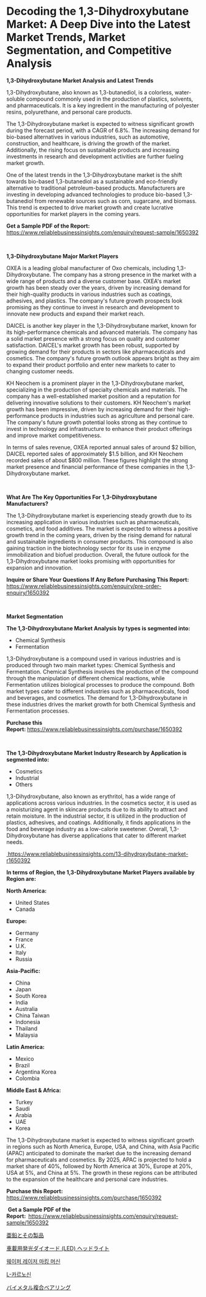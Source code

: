 <p><h1>Decoding the 1,3-Dihydroxybutane Market: A Deep Dive into the Latest Market Trends, Market Segmentation, and Competitive Analysis</h1></p><p><strong>1,3-Dihydroxybutane Market Analysis and Latest Trends</strong></p>
<p><p>1,3-Dihydroxybutane, also known as 1,3-butanediol, is a colorless, water-soluble compound commonly used in the production of plastics, solvents, and pharmaceuticals. It is a key ingredient in the manufacturing of polyester resins, polyurethane, and personal care products.</p><p>The 1,3-Dihydroxybutane market is expected to witness significant growth during the forecast period, with a CAGR of 6.8%. The increasing demand for bio-based alternatives in various industries, such as automotive, construction, and healthcare, is driving the growth of the market. Additionally, the rising focus on sustainable products and increasing investments in research and development activities are further fueling market growth.</p><p>One of the latest trends in the 1,3-Dihydroxybutane market is the shift towards bio-based 1,3-butanediol as a sustainable and eco-friendly alternative to traditional petroleum-based products. Manufacturers are investing in developing advanced technologies to produce bio-based 1,3-butanediol from renewable sources such as corn, sugarcane, and biomass. This trend is expected to drive market growth and create lucrative opportunities for market players in the coming years.</p></p>
<p><strong>Get a Sample PDF of the Report:&nbsp;</strong> <a href="https://www.reliablebusinessinsights.com/enquiry/request-sample/1650392">https://www.reliablebusinessinsights.com/enquiry/request-sample/1650392</a></p>
<p>&nbsp;</p>
<p><strong>1,3-Dihydroxybutane Major Market Players</strong></p>
<p><p>OXEA is a leading global manufacturer of Oxo chemicals, including 1,3-Dihydroxybutane. The company has a strong presence in the market with a wide range of products and a diverse customer base. OXEA's market growth has been steady over the years, driven by increasing demand for their high-quality products in various industries such as coatings, adhesives, and plastics. The company's future growth prospects look promising as they continue to invest in research and development to innovate new products and expand their market reach.</p><p>DAICEL is another key player in the 1,3-Dihydroxybutane market, known for its high-performance chemicals and advanced materials. The company has a solid market presence with a strong focus on quality and customer satisfaction. DAICEL's market growth has been robust, supported by growing demand for their products in sectors like pharmaceuticals and cosmetics. The company's future growth outlook appears bright as they aim to expand their product portfolio and enter new markets to cater to changing customer needs.</p><p>KH Neochem is a prominent player in the 1,3-Dihydroxybutane market, specializing in the production of specialty chemicals and materials. The company has a well-established market position and a reputation for delivering innovative solutions to their customers. KH Neochem's market growth has been impressive, driven by increasing demand for their high-performance products in industries such as agriculture and personal care. The company's future growth potential looks strong as they continue to invest in technology and infrastructure to enhance their product offerings and improve market competitiveness.</p><p>In terms of sales revenue, OXEA reported annual sales of around $2 billion, DAICEL reported sales of approximately $1.5 billion, and KH Neochem recorded sales of about $800 million. These figures highlight the strong market presence and financial performance of these companies in the 1,3-Dihydroxybutane market.</p></p>
<p>&nbsp;</p>
<p><strong>What Are The Key Opportunities For 1,3-Dihydroxybutane Manufacturers?</strong></p>
<p><p>The 1,3-Dihydroxybutane market is experiencing steady growth due to its increasing application in various industries such as pharmaceuticals, cosmetics, and food additives. The market is expected to witness a positive growth trend in the coming years, driven by the rising demand for natural and sustainable ingredients in consumer products. This compound is also gaining traction in the biotechnology sector for its use in enzyme immobilization and biofuel production. Overall, the future outlook for the 1,3-Dihydroxybutane market looks promising with opportunities for expansion and innovation.</p></p>
<p><strong>Inquire or Share Your Questions If Any Before Purchasing This Report:</strong> <a href="https://www.reliablebusinessinsights.com/enquiry/pre-order-enquiry/1650392">https://www.reliablebusinessinsights.com/enquiry/pre-order-enquiry/1650392</a></p>
<p>&nbsp;</p>
<p><strong>Market Segmentation</strong></p>
<p><strong>The 1,3-Dihydroxybutane Market Analysis by types is segmented into:</strong></p>
<p><ul><li>Chemical Synthesis</li><li>Fermentation</li></ul></p>
<p><p>1,3-Dihydroxybutane is a compound used in various industries and is produced through two main market types: Chemical Synthesis and Fermentation. Chemical Synthesis involves the production of the compound through the manipulation of different chemical reactions, while Fermentation utilizes biological processes to produce the compound. Both market types cater to different industries such as pharmaceuticals, food and beverages, and cosmetics. The demand for 1,3-Dihydroxybutane in these industries drives the market growth for both Chemical Synthesis and Fermentation processes.</p></p>
<p><strong>Purchase this Report:&nbsp;</strong><a href="https://www.reliablebusinessinsights.com/purchase/1650392">https://www.reliablebusinessinsights.com/purchase/1650392</a></p>
<p>&nbsp;</p>
<p><strong>The 1,3-Dihydroxybutane Market Industry Research by Application is segmented into:</strong></p>
<p><ul><li>Cosmetics</li><li>Industrial</li><li>Others</li></ul></p>
<p><p>1,3-Dihydroxybutane, also known as erythritol, has a wide range of applications across various industries. In the cosmetics sector, it is used as a moisturizing agent in skincare products due to its ability to attract and retain moisture. In the industrial sector, it is utilized in the production of plastics, adhesives, and coatings. Additionally, it finds applications in the food and beverage industry as a low-calorie sweetener. Overall, 1,3-Dihydroxybutane has diverse applications that cater to different market needs.</p></p>
<p><a href="https://www.reliablebusinessinsights.com/13-dihydroxybutane-market-r1650392">&nbsp;https://www.reliablebusinessinsights.com/13-dihydroxybutane-market-r1650392</a></p>
<p><strong>In terms of Region, the 1,3-Dihydroxybutane Market Players available by Region are:</strong></p>
<p>
    <p> <strong> North America: </strong>
        <ul>
            <li>United States</li>
            <li>Canada</li>
        </ul>
        </p> 
    <p> <strong> Europe: </strong>
        <ul>
            <li>Germany</li>
            <li>France</li>
            <li>U.K.</li>
            <li>Italy</li>
            <li>Russia</li>
        </ul>
        </p> 
    <p> <strong> Asia-Pacific: </strong>
        <ul>
            <li>China</li>
            <li>Japan</li>
            <li>South Korea</li>
            <li>India</li>
            <li>Australia</li>
            <li>China Taiwan</li>
            <li>Indonesia</li>
            <li>Thailand</li>
            <li>Malaysia</li>
        </ul>
        </p> 
    <p> <strong> Latin America: </strong>
        <ul>
            <li>Mexico</li>
            <li>Brazil</li>
            <li>Argentina Korea</li>
            <li>Colombia</li>
        </ul>
        </p> 
    <p> <strong> Middle East & Africa: </strong>
        <ul>
            <li>Turkey</li>
            <li>Saudi</li>
            <li>Arabia</li>
            <li>UAE</li>
            <li>Korea</li>
        </ul>
    </p>
    </p>
<p><p>The 1,3-Dihydroxybutane market is expected to witness significant growth in regions such as North America, Europe, USA, and China, with Asia Pacific (APAC) anticipated to dominate the market due to the increasing demand for pharmaceuticals and cosmetics. By 2025, APAC is projected to hold a market share of 40%, followed by North America at 30%, Europe at 20%, USA at 5%, and China at 5%. The growth in these regions can be attributed to the expansion of the healthcare and personal care industries.</p></p>
<p><strong>Purchase this Report: </strong><a href="https://www.reliablebusinessinsights.com/purchase/1650392">https://www.reliablebusinessinsights.com/purchase/1650392</a></p>
<p>&nbsp;<strong>Get a Sample PDF of the Report:&nbsp;&nbsp;</strong><a href="https://www.reliablebusinessinsights.com/enquiry/request-sample/1650392">https://www.reliablebusinessinsights.com/enquiry/request-sample/1650392</a></p>
<p><strong></strong></p>
<p><p><a href="https://medium.com/@claudehintz/%E4%BA%9C%E9%89%9B%E3%81%A8%E3%81%9D%E3%81%AE%E8%A3%BD%E5%93%81%E5%B8%82%E5%A0%B4%E3%81%AF-%E5%B8%82%E5%A0%B4%E3%82%B7%E3%82%A7%E3%82%A2-%E5%B8%82%E5%A0%B4%E5%8B%95%E5%90%91-%E5%B8%82%E5%A0%B4%E6%88%90%E9%95%B7%E3%81%AB%E9%96%A2%E3%81%99%E3%82%8B%E6%83%85%E5%A0%B1%E3%82%92%E6%8F%90%E4%BE%9B%E3%81%97%E3%81%BE%E3%81%99-e2f9c3536bcd">亜鉛とその製品</a></p><p><a href="https://github.com/DeonBoer2023/Market-Research-Report-List-1/blob/main/604440694184.md">車載用発光ダイオード (LED) ヘッドライト</a></p><p><a href="https://github.com/Madalyell456456/Market-Research-Report-List-2/blob/main/4953398100008.md">웨이퍼 레이저 마킹 머신</a></p><p><a href="https://github.com/vs019sa3m8x/Market-Research-Report-List-2/blob/main/2367715100007.md">L-카르노신</a></p><p><a href="https://medium.com/@wilmerwalsh1/%E3%83%90%E3%82%A4%E3%83%A1%E3%82%BF%E3%83%AA%E3%83%83%E3%82%AF%E8%A4%87%E5%90%88%E8%BB%B8%E5%8F%97%E5%B8%82%E5%A0%B4-%E6%88%90%E5%8A%9F%E3%81%99%E3%82%8B%E3%83%93%E3%82%B8%E3%83%8D%E3%82%B9%E6%88%A6%E7%95%A5%E3%81%AE%E9%8D%B52031%E5%B9%B4%E3%81%BE%E3%81%A7%E3%81%AE%E4%BA%88%E6%B8%AC-004af790c6bd">バイメタル複合ベアリング</a></p></p>